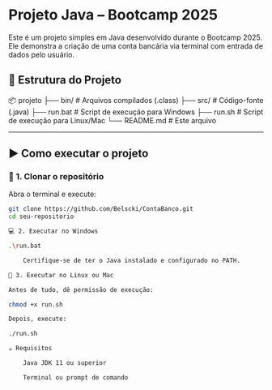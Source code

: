 # Projeto Java – Bootcamp 2025

Este é um projeto simples em Java desenvolvido durante o Bootcamp 2025. Ele demonstra a criação de uma conta bancária via terminal com entrada de dados pelo usuário.

## 📁 Estrutura do Projeto

📦 projeto
├── bin/ # Arquivos compilados (.class)
├── src/ # Código-fonte (.java)
├── run.bat # Script de execução para Windows
├── run.sh # Script de execução para Linux/Mac
└── README.md # Este arquivo

---

## ▶️ Como executar o projeto

### 🔁 1. Clonar o repositório

Abra o terminal e execute:

```bash
git clone https://github.com/Belscki/ContaBanco.git
cd seu-repositorio

💻 2. Executar no Windows

.\run.bat

    Certifique-se de ter o Java instalado e configurado no PATH.

🐧 3. Executar no Linux ou Mac

Antes de tudo, dê permissão de execução:

chmod +x run.sh

Depois, execute:

./run.sh

☕ Requisitos

    Java JDK 11 ou superior

    Terminal ou prompt de comando